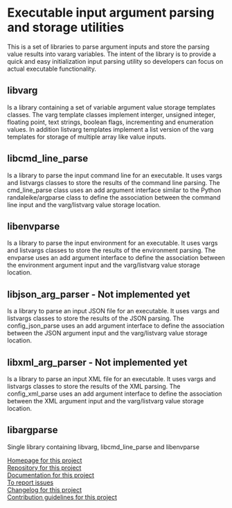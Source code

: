# Executable input argument parsing and storage utilities

This is a set of libraries to parse argument inputs and store the parsing value results into 
vararg variables.  The intent of the library is to provide a quick and easy initialization 
input parsing utility so developers can focus on actual executable functionality.<br>
## libvarg
Is a library containing a set of variable argument value storage templates classes.  The varg 
template classes implement interger, unsigned integer, floating point, text strings, boolean flags,
incrementing and enumeration values.  In addition listvarg templates implement a list version of 
the varg templates for storage of multiple array like value inputs.
## libcmd_line_parse
Is a library to parse the input command line for an executable.  It uses vargs and listvargs classes
to store the results of the command line parsing.  The cmd_line_parse class uses an add argument 
interface similar to the Python randaleike/argparse class to define the association between the command line 
input and the varg/listvarg value storage location.
## libenvparse
Is a library to parse the input environment for an executable.  It uses vargs and listvargs classes
to store the results of the environment parsing.  The envparse uses an add argument interface to 
define the association between the environment argument input and the varg/listvarg value storage
location.
## libjson_arg_parser - Not implemented yet
Is a library to parse an input JSON file for an executable.  It uses vargs and listvargs classes
to store the results of the JSON parsing.  The config_json_parse uses an add argument interface to 
define the association between the JSON argument input and the varg/listvarg value storage
location.
## libxml_arg_parser - Not implemented yet
Is a library to parse an input XML file for an executable.  It uses vargs and listvargs classes
to store the results of the XML parsing.  The config_xml_parse uses an add argument interface to 
define the association between the XML argument input and the varg/listvarg value storage
location.
## libargparse
Single library containing libvarg, libcmd_line_parse and libenvparse

[Homepage for this project](https://github.com/randaleike/argparse)<br>
[Repository for this project](https://github.com/randaleike/argparse)<br>
[Documentation for this project](https://github.com/randaleike/argparse/doc)<br>
[To report issues](https://github.com/randaleike/argparse/issues)<br>
[Changelog for this project](https://github.com/randaleike/argparse/CHANGELOG.md)<br>
[Contribution guidelines for this project](https://github.com/randaleike/argparse?tab=coc-ov-file)<br>
